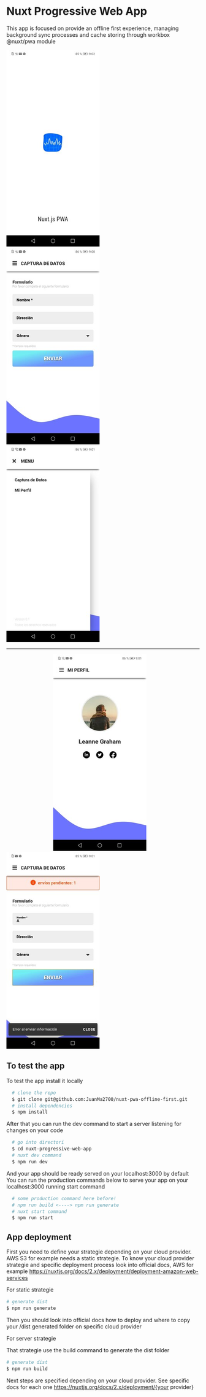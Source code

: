 # Nuxt Progressive Web App  

This app is focused on provide an offline first experience, managing background sync processes and cache storing through workbox @nuxt/pwa module

![evidence1](https://github.com/JuanMa2700/nuxt-pwa-offline-first/blob/main/evidences/1.jpg)&nbsp;&nbsp;&nbsp;&nbsp;&nbsp;&nbsp;
![evidence2](https://github.com/JuanMa2700/nuxt-pwa-offline-first/blob/main/evidences/2.jpg)&nbsp;&nbsp;&nbsp;&nbsp;&nbsp;&nbsp;
![evidence3](https://github.com/JuanMa2700/nuxt-pwa-offline-first/blob/main/evidences/3.jpg)

---

&nbsp;&nbsp;&nbsp;&nbsp;&nbsp;&nbsp;&nbsp;&nbsp;&nbsp;&nbsp;&nbsp;&nbsp;&nbsp;&nbsp;&nbsp;&nbsp;&nbsp;&nbsp;&nbsp;&nbsp;&nbsp;&nbsp;&nbsp;&nbsp;&nbsp;&nbsp;&nbsp;&nbsp;&nbsp;&nbsp;
![evidence4](https://github.com/JuanMa2700/nuxt-pwa-offline-first/blob/main/evidences/4.jpg)&nbsp;&nbsp;&nbsp;&nbsp;&nbsp;&nbsp;
![evidence5](https://github.com/JuanMa2700/nuxt-pwa-offline-first/blob/main/evidences/5.jpg)

## To test the app
To test the app install it locally

```bash
  # clone the repo
  $ git clone git@github.com:JuanMa2700/nuxt-pwa-offline-first.git
  # install dependencies
  $ npm install
```

After that you can run the dev command to start a server listening for changes on your code

```bash
  # go into directori
  $ cd nuxt-progressive-web-app
  # nuxt dev command
  $ npm run dev
```

And your app should be ready served on your localhost:3000 by default  
You can run the production commands below to serve your app on your localhost:3000 running start command

```bash
  # some production command here before!
  # npm run build <----> npm run generate
  # nuxt start command
  $ npm run start
```

## App deployment

First you need to define your strategie depending on your cloud provider.
AWS S3 for example needs a static strategie.
To know your cloud provider strategie and specific deployment process look into official docs, AWS for example https://nuxtjs.org/docs/2.x/deployment/deployment-amazon-web-services  
  
For static strategie

```bash
# generate dist
$ npm run generate
```

Then you should look into official docs how to deploy and where to copy your /dist generated folder on specific cloud provider

For server strategie

That strategie use the build command to generate the dist folder  

```bash
# generate dist
$ npm run build
```

Next steps are specified depending on your cloud provider. See specific docs for each one https://nuxtjs.org/docs/2.x/deployment/{your provider}
